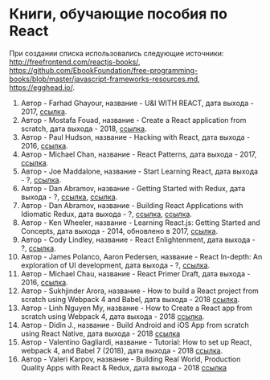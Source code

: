 # Книги, обучающие пособия по React

При создании списка использовались следующие источники:
http://freefrontend.com/reactjs-books/, 
https://github.com/EbookFoundation/free-programming-books/blob/master/javascript-frameworks-resources.md, https://egghead.io/.

1. Автор - Farhad Ghayour, название - U&I WITH REACT, дата выхода - 2017, [ссылка](https://leanpub.com/ui-react).
2. Автор - Mostafa Fouad, название - Create a React application from scratch, дата выхода - 2018, [ссылка](https://blog.cloudboost.io/create-a-react-application-from-scratch-part-1-introduction-b2e66dfb3aae).
3. Автор - Paul Hudson, название - Hacking with React, дата выхода - 2016, [ссылка](http://www.hackingwithreact.com/).
4. Автор - Michael Chan, название - React Patterns, дата выхода - 2017, [ссылка](https://github.com/chantastic/reactpatterns.com).
5. Автор - Joe Maddalone, название - Start Learning React, дата выхода - ?, [ссылка](https://egghead.io/courses/start-learning-react).
6. Автор - Dan Abramov, название - Getting Started with Redux, дата выхода - ?, [ссылка](https://egghead.io/courses/getting-started-with-redux), [ссылка](https://github.com/tayiorbeii/egghead.io_redux_course_notes).
7. Автор - Dan Abramov, название - Building React Applications with Idiomatic Redux, дата выхода - ?, [ссылка](https://egghead.io/courses/building-react-applications-with-idiomatic-redux), [ссылка](https://github.com/tayiorbeii/egghead.io_idiomatic_redux_course_notes).
8. Автор - Ken Wheeler, название - Learning React.js: Getting Started and Concepts, дата выхода - 2014, обновлено в 2017, [ссылка](https://scotch.io/tutorials/learning-react-getting-started-and-concepts).
9. Автор - Cody Lindley, название - React Enlightenment, дата выхода - ?, [ссылка](https://www.gitbook.com/book/frontendmasters/react-enlightenment/details).
10. Автор - James Polanco, Aaron Pedersen, название - React In-depth: An exploration of UI development, дата выхода - ?, [ссылка](https://www.gitbook.com/book/developmentarc/react-indepth/details).
11. Автор - Michael Chau, название - React Primer Draft, дата выхода - 2016, [ссылка](https://github.com/mikechau/react-primer-draft).
12. Автор - Sukhjinder Arora, название - How to build a React project from scratch using Webpack 4 and Babel, дата выхода - 2018 [ссылка](https://hackernoon.com/how-to-build-a-react-project-from-scratch-using-webpack-4-and-babel-56d4a26afd32).
13. Автор - Linh Nguyen My, название - How to Create a React app from scratch using Webpack 4, дата выхода - 2018 [ссылка](https://medium.freecodecamp.org/part-1-react-app-from-scratch-using-webpack-4-562b1d231e75).
14. Автор - Didin J., название - Build Android and iOS App from scratch using React Native, дата выхода - 2018 [ссылка](https://www.djamware.com/post/5b4ab6bb80aca707dd4f65a7/build-android-and-ios-app-from-scratch-using-react-native)
15. Автор - Valentino Gagliardi, название - Tutorial: How to set up React, webpack 4, and Babel 7 (2018), дата выхода - 2018 [ссылка](https://www.valentinog.com/blog/react-webpack-babel/).
16. Автор - Valeri Karpov, название - Building Real World, Production Quality Apps with React & Redux, дата выхода - 2018 [ссылка](https://thinkster.io/tutorials/build-a-real-world-react-redux-application)
